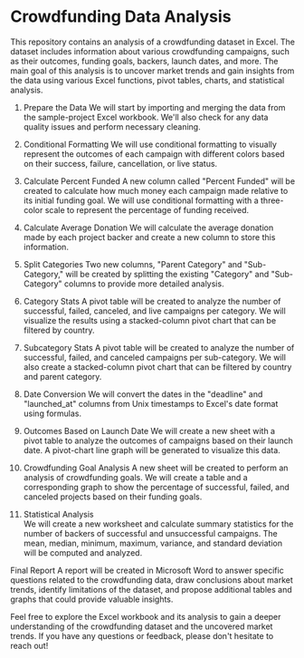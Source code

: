 # Crowdfunding Data Analysis

This repository contains an analysis of a crowdfunding dataset in Excel. The dataset includes information about various crowdfunding campaigns, such as their outcomes, funding goals, backers, launch dates, and more. The main goal of this analysis is to uncover market trends and gain insights from the data using various Excel functions, pivot tables, charts, and statistical analysis.

1. Prepare the Data 
We will start by importing and merging the data from the sample-project Excel workbook. We'll also check for any data quality issues and perform necessary cleaning.

2. Conditional Formatting
We will use conditional formatting to visually represent the outcomes of each campaign with different colors based on their success, failure, cancellation, or live status.

3. Calculate Percent Funded 
A new column called "Percent Funded" will be created to calculate how much money each campaign made relative to its initial funding goal. We will use conditional formatting with a three-color scale to represent the percentage of funding received.

4. Calculate Average Donation
We will calculate the average donation made by each project backer and create a new column to store this information.

5. Split Categories
Two new columns, "Parent Category" and "Sub-Category," will be created by splitting the existing "Category" and "Sub-Category" columns to provide more detailed analysis.

6. Category Stats 
A pivot table will be created to analyze the number of successful, failed, canceled, and live campaigns per category. We will visualize the results using a stacked-column pivot chart that can be filtered by country.

7. Subcategory Stats
A pivot table will be created to analyze the number of successful, failed, and canceled campaigns per sub-category. We will also create a stacked-column pivot chart that can be filtered by country and parent category.

8. Date Conversion
We will convert the dates in the "deadline" and "launched_at" columns from Unix timestamps to Excel's date format using formulas.

9. Outcomes Based on Launch Date
We will create a new sheet with a pivot table to analyze the outcomes of campaigns based on their launch date. A pivot-chart line graph will be generated to visualize this data.

10. Crowdfunding Goal Analysis
A new sheet will be created to perform an analysis of crowdfunding goals. We will create a table and a corresponding graph to show the percentage of successful, failed, and canceled projects based on their funding goals.

11. Statistical Analysis
\
We will create a new worksheet and calculate summary statistics for the number of backers of successful and unsuccessful campaigns. The mean, median, minimum, maximum, variance, and standard deviation will be computed and analyzed.

Final Report
A report will be created in Microsoft Word to answer specific questions related to the crowdfunding data, draw conclusions about market trends, identify limitations of the dataset, and propose additional tables and graphs that could provide valuable insights.

Feel free to explore the Excel workbook and its analysis to gain a deeper understanding of the crowdfunding dataset and the uncovered market trends. If you have any questions or feedback, please don't hesitate to reach out!
